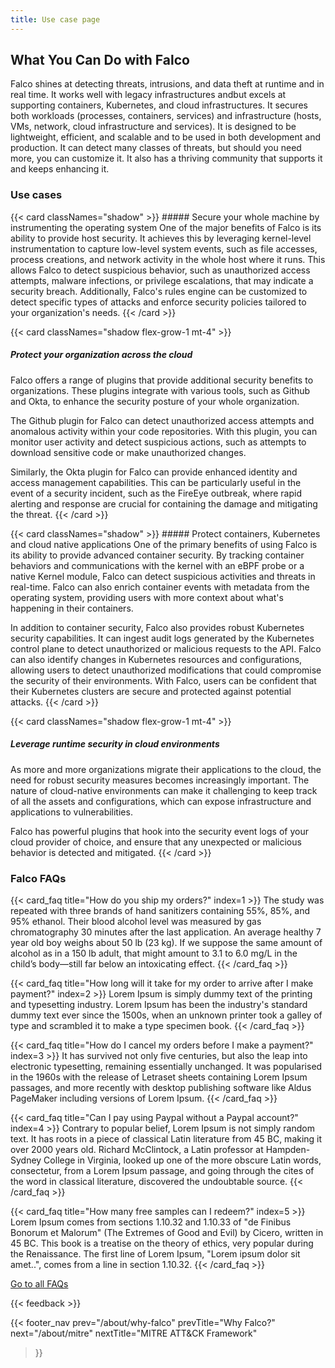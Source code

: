 ```yaml
---
title: Use case page
---
```


## What You Can Do with Falco

Falco shines at detecting threats, intrusions, and data theft at runtime and in real time. It works well with legacy infrastructures andbut excels at supporting containers, Kubernetes, and cloud infrastructures. It secures both workloads (processes, containers, services) and infrastructure (hosts, VMs, network, cloud infrastructure and services). It is designed to be lightweight, efficient, and scalable and to be used in both development and production. It can detect many classes of threats, but should you need more, you can customize it. It also has a thriving community that supports it and keeps enhancing it.

### Use cases

<div class="grid-md-2 gap-4">
<div class="d-flex flex-column justify-content-between">
{{< card classNames="shadow" >}}
##### Secure your whole machine by instrumenting the operating system
One of the major benefits of Falco is its ability to provide host security. It achieves this by leveraging kernel-level instrumentation to capture low-level system events, such as file accesses, process creations, and network activity in the whole host where it runs. This allows Falco to detect suspicious behavior, such as unauthorized access attempts, malware infections, or privilege escalations, that may indicate a security breach. Additionally, Falco's rules engine can be customized to detect specific types of attacks and enforce security policies tailored to your organization's needs.
{{< /card >}}

{{< card classNames="shadow flex-grow-1 mt-4" >}}
##### Protect your organization across the cloud
Falco offers a range of plugins that provide additional security benefits to organizations. These plugins integrate with various tools, such as Github and Okta, to enhance the security posture of your whole organization.

The Github plugin for Falco can detect unauthorized access attempts and anomalous activity within your code repositories. With this plugin, you can monitor user activity and detect suspicious actions, such as attempts to download sensitive code or make unauthorized changes.

Similarly, the Okta plugin for Falco can provide enhanced identity and access management capabilities. This can be particularly useful in the event of a security incident, such as the FireEye outbreak, where rapid alerting and response are crucial for containing the damage and mitigating the threat.
{{< /card >}}
</div>

<div class="d-flex flex-column justify-content-between">
{{< card classNames="shadow" >}}
##### Protect containers, Kubernetes and cloud native applications
One of the primary benefits of using Falco is its ability to provide advanced container security. By tracking container behaviors and communications with the kernel with an eBPF probe or a native Kernel module, Falco can detect suspicious activities and threats in real-time. Falco can also enrich container events with metadata from the operating system, providing users with more context about what's happening in their containers.

In addition to container security, Falco also provides robust Kubernetes security capabilities. It can ingest audit logs generated by the Kubernetes control plane to detect unauthorized or malicious requests to the API. Falco can also identify changes in Kubernetes resources and configurations, allowing users to detect unauthorized modifications that could compromise the security of their environments. With Falco, users can be confident that their Kubernetes clusters are secure and protected against potential attacks.
{{< /card >}}

{{< card classNames="shadow flex-grow-1 mt-4" >}}
##### Leverage runtime security in cloud environments
As more and more organizations migrate their applications to the cloud, the need for robust security measures becomes increasingly important. The nature of cloud-native environments can make it challenging to keep track of all the assets and configurations, which can expose infrastructure and applications to vulnerabilities.

Falco has powerful plugins that hook into the security event logs of your cloud provider of choice, and ensure that any unexpected or malicious behavior is detected and mitigated.
{{< /card >}}
</div>
</div>

### Falco FAQs

{{< card_faq title="How do you ship my orders?" index=1 >}}
The study was repeated with three brands of hand sanitizers containing 55%, 85%, and 95% ethanol. Their blood alcohol level was measured by gas chromatography 30 minutes after the last application.
An average healthy 7 year old boy weighs about 50 lb (23 kg). If we suppose the same amount of alcohol as in a 150 lb adult, that might amount to 3.1 to 6.0 mg/L in the child’s body—still far below an intoxicating effect.
{{< /card_faq >}}

{{< card_faq title="How long will it take for my order to arrive after I make payment?" index=2 >}}
Lorem Ipsum is simply dummy text of the printing and typesetting industry. Lorem Ipsum has been the industry's standard dummy text ever since the 1500s, when an unknown printer took a galley of type and scrambled it to make a type specimen book.
{{< /card_faq >}}

{{< card_faq title="How do I cancel my orders before I make a payment?" index=3 >}}
It has survived not only five centuries, but also the leap into electronic typesetting, remaining essentially unchanged. It was popularised in the 1960s with the release of Letraset sheets containing Lorem Ipsum passages, and more recently with desktop publishing software like Aldus PageMaker including versions of Lorem Ipsum.
{{< /card_faq >}}

{{< card_faq title="Can I pay using Paypal without a Paypal account?" index=4 >}}
Contrary to popular belief, Lorem Ipsum is not simply random text. It has roots in a piece of classical Latin literature from 45 BC, making it over 2000 years old. Richard McClintock, a Latin professor at Hampden-Sydney College in Virginia, looked up one of the more obscure Latin words, consectetur, from a Lorem Ipsum passage, and going through the cites of the word in classical literature, discovered the undoubtable source.
{{< /card_faq >}}

{{< card_faq title="How many free samples can I redeem?" index=5 >}}
Lorem Ipsum comes from sections 1.10.32 and 1.10.33 of "de Finibus Bonorum et Malorum" (The Extremes of Good and Evil) by Cicero, written in 45 BC. This book is a treatise on the theory of ethics, very popular during the Renaissance. The first line of Lorem Ipsum, "Lorem ipsum dolor sit amet..", comes from a line in section 1.10.32.
{{< /card_faq >}}

<div class="d-flex justify-content-center">
  <a href="/about/faq/" class="btn btn-primary px-4 py-2 mt-5">Go to all FAQs</a>
</div>

{{< feedback >}}

{{< footer_nav 
  prev="/about/why-falco"
  prevTitle="Why Falco?"
  next="/about/mitre" 
  nextTitle="MITRE ATT&CK Framework" 
>}}
